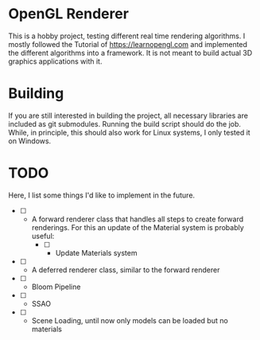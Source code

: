 OpenGL Renderer
===============
This is a hobby project, testing different real time rendering algorithms. I mostly followed the Tutorial of https://learnopengl.com and implemented the different algorithms into a framework. It is not meant to build actual 3D graphics applications with it.

Building
============
If you are still interested in building the project, all necessary libraries are included as git submodules. Running the build script should do the job. While, in principle, this should also work for Linux systems, I only tested it on Windows.

TODO
============
Here, I list some things I'd like to implement in the future.
* [ ] - A forward renderer class that handles all steps to create forward renderings. For this an update of the Material system is probably useful:
    * [ ] - Update Materials system
* [ ] - A deferred renderer class, similar to the forward renderer
* [ ] - Bloom Pipeline
* [ ] - SSAO
* [ ] - Scene Loading, until now only models can be loaded but no materials
